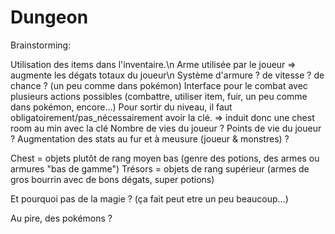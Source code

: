 # Dungeon

Brainstorming:

Utilisation des items dans l'inventaire.\n
Arme utilisée par le joueur => augmente les dégats totaux du joueur\n
Système d'armure ? de vitesse ? de chance ? (un peu comme dans pokémon)
Interface pour le combat avec plusieurs actions possibles (combattre, utiliser item, fuir, un peu comme dans pokémon, encore...)
Pour sortir du niveau, il faut obligatoirement/pas_nécessairement avoir la clé. => induit donc une chest room au min avec la clé
Nombre de vies du joueur ? Points de vie du joueur ? Augmentation des stats au fur et à meusure (joueur & monstres) ?

Chest = objets plutôt de rang moyen bas (genre des potions, des armes ou armures "bas de gamme")
Trésors = objets de rang supérieur (armes de gros bourrin avec de bons dégats, super potions)

Et pourquoi pas de la magie ? (ça fait peut etre un peu beaucoup...)


Au pire, des pokémons ?
